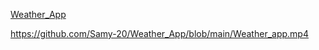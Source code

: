 [Weather_App](https://weatherapp-60a6b.web.app/)


https://github.com/Samy-20/Weather_App/blob/main/Weather_app.mp4
